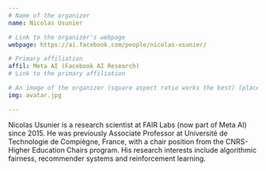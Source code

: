 ```yaml
---
# Name of the organizer
name: Nicolas Usunier 

# Link to the organizer's webpage
webpage: https://ai.facebook.com/people/nicolas-usunier/

# Primary affiliation
affil: Meta AI (Facebook AI Research) 
# Link to the primary affiliation

# An image of the organizer (square aspect ratio works the best) (place in the `assets/img/organizers` directory)
img: avatar.jpg

---
```


Nicolas Usunier is a research scientist at FAIR Labs (now part of Meta AI) since 2015. He was previously Associate Professor at Université de Technologie de Compiègne, France, with a chair position from the CNRS-Higher Education Chairs program. His research interests include algorithmic fairness, recommender systems and reinforcement learning. 